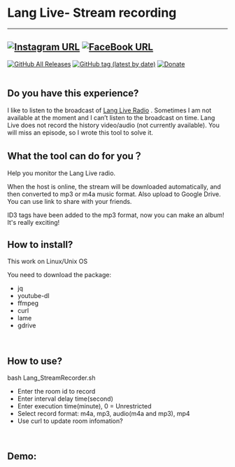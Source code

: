 # Lang Live- Stream recording

------
[![Instagram URL](https://img.shields.io/twitter/url/https/www.instagram.com/yepwie?label=Follow&logo=instagram&style=social)](https://www.instagram.com/yepwie/) [![FaceBook URL](https://img.shields.io/twitter/url/https/www.facebook.com/william.yep?label=Like&logo=facebook&style=social)](https://www.facebook.com/william.yep)
------

[![GitHub All Releases](https://img.shields.io/github/downloads/wieTW/LangLive-Stream-recording/total?color=green)](https://github.com/wieTW/LangLive-Stream-recording/releases) 
[![GitHub tag (latest by date)](https://img.shields.io/github/v/tag/wieTW/LangLive-Stream-recording?color=yellow&label=Latest%20Release)](https://github.com/wieTW/LangLive-Stream-recording/releases) 
[![Donate](https://img.shields.io/badge/Donate-PayPal-blue.svg)](https://paypal.me/wieTW)
<br/>
<br/>

## Do you have this experience?

I like to listen to the broadcast of [Lang Live Radio](http://lang.live) . 
Sometimes I am not available at the moment and I can’t listen to the broadcast on time. 
Lang Live does not record the history video/audio (not currently available). 
You will miss an episode, so I wrote this tool to solve it.
<br/>


## What the tool can do for you？

Help you monitor the Lang Live radio.

When the host is online, the stream will be downloaded automatically, and then converted to mp3 or m4a music format.
Also upload to Google Drive. You can use link to share with your friends.

ID3 tags have been added to the mp3 format, now you can make an album! It's really exciting!
<br/>



## How to install?
This work on Linux/Unix OS

You need to download the package:
* jq
* youtube-dl
* ffmpeg
* curl
* lame
* gdrive
<br/>


## How to use?
bash Lang_StreamRecorder.sh
* Enter the room id to record 
* Enter interval delay time(second)
* Enter execution time(minute), 0 = Unrestricted
* Select record format: m4a, mp3, audio(m4a and mp3), mp4
* Use curl to update room infomation?
<br/>


## Demo:
